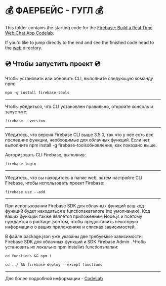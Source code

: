 # 💰 ФАЕРБЕЙС - ГУГЛ 💰

This folder contains the starting code for the [Firebase: Build a Real Time Web Chat App Codelab](https://codelabs.developers.google.com/codelabs/firebase-web/).

If you'd like to jump directly to the end and see the finished code head to the [web](../web) directory.

## 💿 Чтобы запустить проект 💿

Чтобы установить или обновить CLI, выполните следующую команду npm:

`npm -g install firebase-tools`

***

Чтобы убедиться, что CLI установлен правильно, откройте консоль и запустите:

`firebase --version`

***

Убедитесь, что версия Firebase CLI выше 3.5.0, так что у нее есть все последние функции, необходимые для облачных функций. Если нет, выполните npm install -g firebase-toolsобновление, как показано выше.

Авторизовать CLI Firebase, выполнив:

`firebase login`

***

Убедитесь, что вы находитесь в папке web, затем настройте CLI Firebase, чтобы использовать проект Firebase:

`firebase use --add`

***

При использовании Firebase SDK для облачных функций ваш код функций будет находиться в functionsкаталоге (по умолчанию). Код ваших функций также является приложением Node.js и поэтому нуждается в package.jsonтом, чтобы предоставить некоторую информацию о ваших приложениях и списках зависимостей.

В файле package.json уже указаны две требуемые зависимости: Firebase SDK для облачных функций и SDK Firebase Admin . Чтобы установить их локально npm installиз functionsпапки:

`cd functions && npm i`

`cd ../ && firebase deploy --except functions`

***

Для более подробной информации - [CodeLab](https://codelabs.developers.google.com/codelabs/firebase-cloud-functions/#0)
